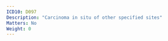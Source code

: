 ```yaml
---
ICD10: D097
Description: "Carcinoma in situ of other specified sites"
Matters: No
Weight: 0
---
```

